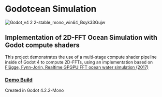 # Godotcean Simulation
![Godot_v4 2 2-stable_mono_win64_Bsyk33Gujw](https://github.com/user-attachments/assets/7d06e321-ff75-43d6-8ee7-c81fe44d769c)
## Implementation of 2D-FFT Ocean Simulation with Godot compute shaders

This project demonstrates the use of a multi-stage compute shader pipeline inside of Godot 4 to compute 2D-FFTs, using an implementation based on [Flügge, Fynn-Jorin, Realtime GPGPU FFT ocean water simulation (2017)](https://doi.org/10.15480/882.1436)

### [Demo Build](https://github.com/Unbansheee/GodotceanSimulation/releases/tag/v1.0.0)

Created in Godot 4.2.2-Mono
